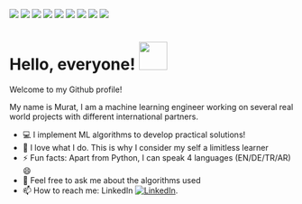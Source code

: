 ![](https://img.shields.io/badge/Code-Python-informational?style=flat&logo=<LOGO_NAME>&logoColor=white&color=2C73D2)
![](https://img.shields.io/badge/tools-unix_shell-informational?style=flat&logo=<LOGO_NAME>&logoColor=white&color=2C73D2)
![](https://img.shields.io/badge/tools-cuda-informational?style=flat&logo=<LOGO_NAME>&logoColor=white&color=2C73D2)
![](https://img.shields.io/badge/Framework-Pytorch-informational?style=flat&logo=<LOGO_NAME>&logoColor=white&color=2C73D2)
![](https://img.shields.io/badge/Framework-TensorFlow-informational?style=flat&logo=<LOGO_NAME>&logoColor=white&color=2C73D2)
![](https://img.shields.io/badge/Libraries-Sklearn-informational?style=flat&logo=<LOGO_NAME>&logoColor=white&color=2C73D2)
![](https://img.shields.io/badge/Code-Dart_Flutter-informational?style=flat&logo=<LOGO_NAME>&logoColor=white&color=2C73D2)
![](https://img.shields.io/badge/MLFlow-informational?style=flat&logo=<LOGO_NAME>&logoColor=white&color=2C73D2)
![](https://img.shields.io/badge/PyCaret-informational?style=flat&logo=<LOGO_NAME>&logoColor=white&color=2C73D2)

# Hello, everyone! <img src="https://github.com/MB-MuratBayraktar/dataFiles/blob/main/waving-hand-joypixels.gif" height="50" width="50"/>

Welcome to my Github profile!

My name is Murat, I am a machine learning engineer working on several real world projects with different international partners. 

- 💻 I implement ML algorithms to develop practical solutions!
- 🌱 I love what I do. This is why I consider my self a limitless learner 
- ⚡ Fun facts: Apart from Python, I can speak 4 languages (EN/DE/TR/AR) 😄 
- 💬 Feel free to ask me about the algorithms used
- 📫 How to reach me: LinkedIn [![LinkedIn][2.2]][2].

[2.2]: https://github.com/MB-MuratBayraktar/dataFiles/blob/main/LinkedIn_logo_initials.png

<!-- Links to your social media accounts -->

[2]: https://www.linkedin.com/in/mr-muratbayraktar/


